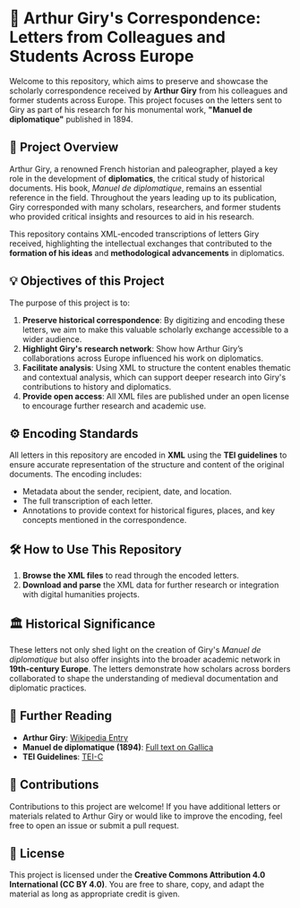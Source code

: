
# 📜 Arthur Giry's Correspondence: Letters from Colleagues and Students Across Europe

Welcome to this repository, which aims to preserve and showcase the scholarly correspondence received by **Arthur Giry** from his colleagues and former students across Europe. This project focuses on the letters sent to Giry as part of his research for his monumental work, **"Manuel de diplomatique"** published in 1894.

## 📝 Project Overview

Arthur Giry, a renowned French historian and paleographer, played a key role in the development of **diplomatics**, the critical study of historical documents. His book, *Manuel de diplomatique*, remains an essential reference in the field. Throughout the years leading up to its publication, Giry corresponded with many scholars, researchers, and former students who provided critical insights and resources to aid in his research.

This repository contains XML-encoded transcriptions of letters Giry received, highlighting the intellectual exchanges that contributed to the **formation of his ideas** and **methodological advancements** in diplomatics.

## 💡 Objectives of this Project

The purpose of this project is to:
1. **Preserve historical correspondence**: By digitizing and encoding these letters, we aim to make this valuable scholarly exchange accessible to a wider audience.
2. **Highlight Giry's research network**: Show how Arthur Giry’s collaborations across Europe influenced his work on diplomatics.
3. **Facilitate analysis**: Using XML to structure the content enables thematic and contextual analysis, which can support deeper research into Giry's contributions to history and diplomatics.
4. **Provide open access**: All XML files are published under an open license to encourage further research and academic use.

<!-- ## 📂 Repository Structure

- **`/letters/`**: This folder contains the XML-encoded letters received by Arthur Giry.
  - Each file represents a single letter encoded in XML following TEI (Text Encoding Initiative) guidelines.
  - Example: `letter_1886_09_23.xml` would represent a letter sent to Giry on September 23, 1886.
  
- **`/schema/`**: This folder contains the DTD and schema definitions used for encoding the XML files.
  - Example: `giry_correspondence.dtd`

- **`/resources/`**: Supporting materials, such as the digitized scans of the letters, bibliography, and further readings about Giry's work. -->
## ⚙️ Encoding Standards

All letters in this repository are encoded in **XML** using the **TEI guidelines** to ensure accurate representation of the structure and content of the original documents. The encoding includes:
- Metadata about the sender, recipient, date, and location.
- The full transcription of each letter.
- Annotations to provide context for historical figures, places, and key concepts mentioned in the correspondence.

## 🛠️ How to Use This Repository

1. **Browse the XML files** to read through the encoded letters.
2. **Download and parse** the XML data for further research or integration with digital humanities projects.
<!-- 3. Use the **schema** in the `/schema/` folder to validate the structure of the XML files or extend the encoding framework for your own research. -->

## 🏛️ Historical Significance

These letters not only shed light on the creation of Giry's *Manuel de diplomatique* but also offer insights into the broader academic network in **19th-century Europe**. The letters demonstrate how scholars across borders collaborated to shape the understanding of medieval documentation and diplomatic practices.

## 📖 Further Reading

- **Arthur Giry**: [Wikipedia Entry](https://en.wikipedia.org/wiki/Arthur_Giry)
- **Manuel de diplomatique (1894)**: [Full text on Gallica](https://gallica.bnf.fr/)
- **TEI Guidelines**: [TEI-C](https://tei-c.org/guidelines/)

## 🤝 Contributions

Contributions to this project are welcome! If you have additional letters or materials related to Arthur Giry or would like to improve the encoding, feel free to open an issue or submit a pull request.

## 📄 License

This project is licensed under the **Creative Commons Attribution 4.0 International (CC BY 4.0)**. You are free to share, copy, and adapt the material as long as appropriate credit is given.
